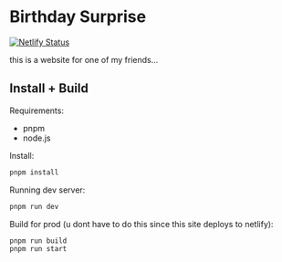 # Birthday Surprise 

[![Netlify Status](https://api.netlify.com/api/v1/badges/a514573a-f2d6-4f00-a458-fcccbac57ff5/deploy-status)](https://app.netlify.com/sites/birthday-gift-surprise/deploys)

this is a website for one of my friends...

## Install + Build

Requirements: 

- pnpm
- node.js

Install:

```sh
pnpm install
```

Running dev server:

```sh
pnpm run dev
```

Build for prod (u dont have to do this since this site deploys to netlify):

```sh
pnpm run build
pnpm run start
```
